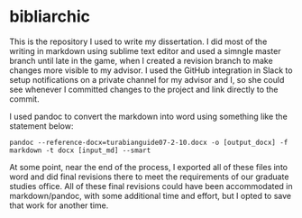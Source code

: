 # bibliarchic

This is the repository I used to write my dissertation. I did most of the writing in markdown using sublime text editor and used a simngle master branch until late in the game, when I created a revision branch to make changes more visible to my advisor. I used the GitHub integration in Slack to setup notifications on a private channel for my advisor and I, so she could see whenever I committed changes to the project and link directly to the commit. 

I used pandoc to convert the markdown into word using something like the statement below:

    pandoc --reference-docx=turabianguide07-2-10.docx -o [output_docx] -f markdown -t docx [input_md] --smart 
    
At some point, near the end of the process, I exported all of these files into word and did final revisions there to meet the requirements of our graduate studies office. All of these final revisions could have been accommodated in markdown/pandoc, with some additional time and effort, but I opted to save that work for another time. 